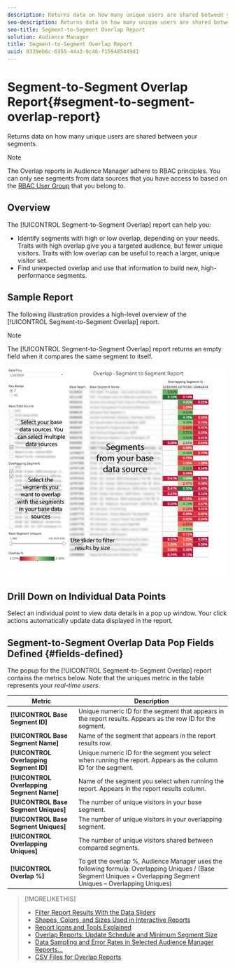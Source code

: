 ```yaml
---
description: Returns data on how many unique users are shared between your segments.
seo-description: Returns data on how many unique users are shared between your segments.
seo-title: Segment-to-Segment Overlap Report
solution: Audience Manager
title: Segment-to-Segment Overlap Report
uuid: 0339eb6c-6355-44a3-9c46-f159485449d1
---
```


# Segment-to-Segment Overlap Report{#segment-to-segment-overlap-report}

Returns data on how many unique users are shared between your segments.

>[!NOTE]
>
>The Overlap reports in Audience Manager adhere to RBAC principles. You can only see segments from data sources that you have access to based on the [RBAC User Group](/help/using/features/administration/administration-overview.md) that you belong to.

<!-- 

c_segment_segment_overlap.xml

 -->

## Overview

The [!UICONTROL Segment-to-Segment Overlap] report can help you:

* Identify segments with high or low overlap, depending on your needs. Traits with high overlap give you a targeted audience, but fewer unique visitors. Traits with low overlap can be useful to reach a larger, unique visitor set. 
* Find unexpected overlap and use that information to build new, high-performance segments.

## Sample Report

The following illustration provides a high-level overview of the [!UICONTROL Segment-to-Segment Overlap] report. 

>[!NOTE]
>
>The [!UICONTROL Segment-to-Segment Overlap] report returns an empty field when it compares the same segment to itself.

![](assets/segment-to-segment-overlap.png)

## Drill Down on Individual Data Points

Select an individual point to view data details in a pop up window. Your click actions automatically update data displayed in the report. 

## Segment-to-Segment Overlap Data Pop Fields Defined {#fields-defined}

<!-- 

r_s2s_data_pop.xml

 -->

The popup for the [!UICONTROL Segment-to-Segment Overlap] report contains the metrics below. Note that the uniques metric in the table represents your *real-time users*.  

|  Metric  | Description  |
|---|---|
| **[!UICONTROL Base Segment ID]** | Unique numeric ID for the segment that appears in the report results. Appears as the row ID for the segment.  |
| **[!UICONTROL Base Segment Name]** | Name of the segment that appears in the report results row.  |
| **[!UICONTROL Overlapping Segment ID]** | Unique numeric ID for the segment you select when running the report. Appears as the column ID for the segment.  |
| **[!UICONTROL Overlapping Segment Name]** | Name of the segment you select when running the report. Appears in the report results column.  |
| **[!UICONTROL Base Segment Uniques]** | The number of unique visitors in your base segment. |
| **[!UICONTROL Base Segment Uniques]** | The number of unique visitors in your overlapping segment.  |
| **[!UICONTROL Overlapping Uniques]** | The number of unique visitors shared between compared segments.  |
| **[!UICONTROL Overlap %]** | To get the overlap %, Audience Manager uses the following formula: Overlapping Uniques / (Base Segment Uniques + Overlapping Segment Uniques – Overlapping Uniques)|



>[!MORELIKETHIS]
>
>* [Filter Report Results With the Data Sliders](../../reporting/dynamic-reports/data-sliders.md)
>* [Shapes, Colors, and Sizes Used in Interactive Reports](../../reporting/dynamic-reports/interactive-report-technology.md#shapes-colors-sizes)
>* [Report Icons and Tools Explained](../../reporting/dynamic-reports/interactive-report-technology.md#icons-tools-explained)
>* [Overlap Reports: Update Schedule and Minimum Segment Size](../../reporting/dynamic-reports/overlap-minimum-segment-size.md)
>* [Data Sampling and Error Rates in Selected Audience Manager Reports...](../../reporting/report-sampling.md)
>* [CSV Files for Overlap Reports](../../reporting/dynamic-reports/overlap-csv-files.md)